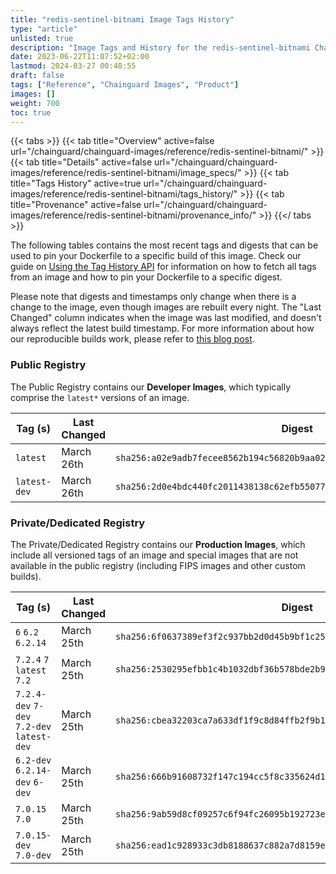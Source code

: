 ```yaml
---
title: "redis-sentinel-bitnami Image Tags History"
type: "article"
unlisted: true
description: "Image Tags and History for the redis-sentinel-bitnami Chainguard Image"
date: 2023-06-22T11:07:52+02:00
lastmod: 2024-03-27 00:48:55
draft: false
tags: ["Reference", "Chainguard Images", "Product"]
images: []
weight: 700
toc: true
---
```


{{< tabs >}}
{{< tab title="Overview" active=false url="/chainguard/chainguard-images/reference/redis-sentinel-bitnami/" >}}
{{< tab title="Details" active=false url="/chainguard/chainguard-images/reference/redis-sentinel-bitnami/image_specs/" >}}
{{< tab title="Tags History" active=true url="/chainguard/chainguard-images/reference/redis-sentinel-bitnami/tags_history/" >}}
{{< tab title="Provenance" active=false url="/chainguard/chainguard-images/reference/redis-sentinel-bitnami/provenance_info/" >}}
{{</ tabs >}}

The following tables contains the most recent tags and digests that can be used to pin your Dockerfile to a specific build of this image. Check our guide on [Using the Tag History API](/chainguard/chainguard-images/using-the-tag-history-api/) for information on how to fetch all tags from an image and how to pin your Dockerfile to a specific digest.

Please note that digests and timestamps only change when there is a change to the image, even though images are rebuilt every night. The "Last Changed" column indicates when the image was last modified, and doesn't always reflect the latest build timestamp. For more information about how our reproducible builds work, please refer to [this blog post](https://www.chainguard.dev/unchained/reproducing-chainguards-reproducible-image-builds).

### Public Registry
The Public Registry contains our **Developer Images**, which typically comprise the `latest*` versions of an image.

| Tag (s)       | Last Changed | Digest                                                                    |
|---------------|--------------|---------------------------------------------------------------------------|
|  `latest`     | March 26th   | `sha256:a02e9adb7fecee8562b194c56820b9aa02672d09e527d3524a0bff88a4ed8924` |
|  `latest-dev` | March 26th   | `sha256:2d0e4bdc440fc2011438138c62efb5507734327571ee432df6377b52d6019cf4` |


### Private/Dedicated Registry
The Private/Dedicated Registry contains our **Production Images**, which include all versioned tags of an image and special images that are not available in the public registry (including FIPS images and other custom builds).

| Tag (s)                                     | Last Changed | Digest                                                                    |
|---------------------------------------------|--------------|---------------------------------------------------------------------------|
|  `6` `6.2` `6.2.14`                         | March 25th   | `sha256:6f0637389ef3f2c937bb2d0d45b9bf1c2538c0b45fa88075edd8eca502f866ad` |
|  `7.2.4` `7` `latest` `7.2`                 | March 25th   | `sha256:2530295efbb1c4b1032dbf36b578bde2b945a7b30da94a1365231167488a7858` |
|  `7.2.4-dev` `7-dev` `7.2-dev` `latest-dev` | March 25th   | `sha256:cbea32203ca7a633df1f9c8d84ffb2f9b1815310569832f94caeb416cd24b5cc` |
|  `6.2-dev` `6.2.14-dev` `6-dev`             | March 25th   | `sha256:666b91608732f147c194cc5f8c335624d1a83162ebfb4f70358f9714cbafddf2` |
|  `7.0.15` `7.0`                             | March 25th   | `sha256:9ab59d8cf09257c6f94fc26095b192723e319254c6038fa8fdbd7e96df64c129` |
|  `7.0.15-dev` `7.0-dev`                     | March 25th   | `sha256:ead1c928933c3db8188637c882a7d8159ef2ee28d1b0b5e19812de9ed1109d40` |

